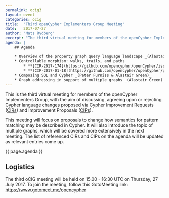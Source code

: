 ```yaml
---
permalink: ocig3
layout: event
categories: ocig
title:  "Third openCypher Implementers Group Meeting"
date:   2017-07-27
author: "Mats Rydberg"
excerpt: "The third virtual meeting for members of the openCypher Implementers Group."
agenda: |
    ## Agenda

    * Overview of the property graph query language landscape _(Alastair Green)_
    * Controllable morphism: walks, trails, and paths
        * **[CIR-2017-174](https://github.com/opencypher/openCypher/issues/174)**: Isomorphic pattern matching and configurable uniqueness _(Stefan Plantikow)_
        * **[CIP-2017-01-18](https://github.com/opencypher/openCypher/pull/175)**: Configurable Pattern Matching Semantics _(Stefan Plantikow)_
    * Composing SQL and Cypher _(Peter Furniss & Alastair Green)_
    * Graph addressing in support of multiple graphs _(Alastair Green)_
---
```

This is the third virtual meeting for members of the openCypher Implementers Group, with the aim of discussing, agreeing upon or rejecting Cypher language changes proposed via Cypher Improvement Requests (<a href="https://github.com/opencypher/openCypher/issues?q=is%3Aopen+is%3Aissue+label%3ACIR" target="_blank">CIRs</a>) and Improvement Proposals (<a href="/cips/" target="_blank">CIPs</a>).

This meeting will focus on proposals to change how semantics for pattern matching may be described in Cypher.
It will also introduce the topic of multiple graphs, which will be covered more extensively in the next meeting.
The list of referenced CIRs and CIPs on the agenda will be updated as relevant entries come up.

{{ page.agenda }}

## Logistics

The third oCIG meeting will be held on 15.00 - 16:30 UTC on Thursday, 27 July 2017.
To join the meeting, follow this GotoMeeting link: <a href="https://www.gotomeet.me/opencypher">https://www.gotomeet.me/opencypher</a>
